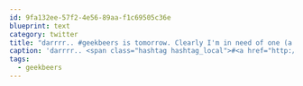```yaml
---
id: 9fa132ee-57f2-4e56-89aa-f1c69505c36e
blueprint: text
category: twitter
title: "darrrr.. #geekbeers is tomorrow. Clearly I'm in need of one (a beer)"
caption: 'darrrr.. <span class="hashtag hashtag_local">#<a href="http://tweettemp.darylchymko.ca/?tag=geekbeers">geekbeers</a> is tomorrow. Clearly I''m in need of one (a beer)'
tags:
  - geekbeers
---
```

